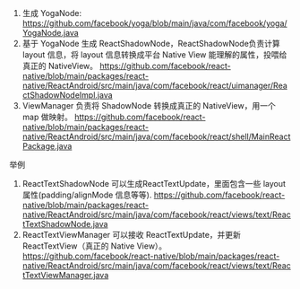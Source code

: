 1. 生成 YogaNode: https://github.com/facebook/yoga/blob/main/java/com/facebook/yoga/YogaNode.java
2. 基于 YogaNode 生成 ReactShadowNode，ReactShadowNode负责计算 layout 信息，将 layout 信息转换成平台 Native View 能理解的属性，投喂给真正的 NativeView。
   https://github.com/facebook/react-native/blob/main/packages/react-native/ReactAndroid/src/main/java/com/facebook/react/uimanager/ReactShadowNodeImpl.java
3. ViewManager 负责将 ShadowNode 转换成真正的 NativeView，用一个 map 做映射。
   https://github.com/facebook/react-native/blob/main/packages/react-native/ReactAndroid/src/main/java/com/facebook/react/shell/MainReactPackage.java

举例
1. ReactTextShadowNode 可以生成ReactTextUpdate，里面包含一些 layout 属性(padding/alignMode 信息等等).
https://github.com/facebook/react-native/blob/main/packages/react-native/ReactAndroid/src/main/java/com/facebook/react/views/text/ReactTextShadowNode.java
2. ReactTextViewManager 可以接收 ReactTextUpdate，并更新 ReactTextView（真正的 Native View）。
   https://github.com/facebook/react-native/blob/main/packages/react-native/ReactAndroid/src/main/java/com/facebook/react/views/text/ReactTextViewManager.java
